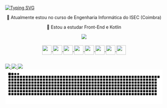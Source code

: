 
[![Typing SVG](https://readme-typing-svg.herokuapp.com/?color=ff91a4&size=35&center=true&vCenter=true&width=1000&lines=HELLO,+My+name+is+Beatriz+Maia;I'm+21+years+old)](https://git.io/typing-svg)

<div align="center">
<p>🔭 Atualmente estou no curso de Engenharia Informática do ISEC (Coimbra)</p>
<p>🌱 Estou a estudar Front-End e Kotlin</p>
</div>

<div align="center">
  <a href="https://github.com/BeatrizMaia02">
  <img height="180em" src="https://github-readme-stats.vercel.app/api/top-langs/?username=BeatrizMaia02&layout=compact&langs_count=7&theme=dracula"/>
</div>

<div style="display: inline_block" align="center"><br>
  <img align="center" height="30" width="30" src="https://cdn.jsdelivr.net/gh/devicons/devicon/icons/css3/css3-original.svg" />
  <img align="center" height="30" width="30" src="https://cdn.jsdelivr.net/gh/devicons/devicon/icons/html5/html5-original.svg" />
  <img align="center" height="30" width="30" src="https://cdn.jsdelivr.net/gh/devicons/devicon/icons/javascript/javascript-original.svg" />
  <img align="center" height="30" width="30" src="https://cdn.jsdelivr.net/gh/devicons/devicon/icons/blender/blender-original.svg" />
  <img align="center" height="30" width="30" src="https://cdn.jsdelivr.net/gh/devicons/devicon/icons/c/c-original.svg" />
  <img align="center" height="30" width="30" src="https://cdn.jsdelivr.net/gh/devicons/devicon/icons/cplusplus/cplusplus-original.svg" />
  <img align="center" height="30" width="30" src="https://cdn.jsdelivr.net/gh/devicons/devicon/icons/kotlin/kotlin-original.svg" />
  <img align="center" height="30" width="30" src="https://cdn.jsdelivr.net/gh/devicons/devicon/icons/flutter/flutter-original.svg" />
</div>

##
<div>
  <a href="https://www.instagram.com/bia.maia02/" target="_blank"><img src="https://img.shields.io/badge/Instagram-E4405F?style=for-the-badge&logo=instagram&logoColor=white" target="_blank">
    <a href="https://www.linkedin.com/in/beatriz-maia-836328208/?msgOverlay=true" target="_blank"><img src="https://img.shields.io/badge/LinkedIn-0077B5?style=for-the-badge&logo=linkedin&logoColor=white" target="_blank">
    <a href="mailto:bia.maia103@gmail.com" target="_blank"><img src="https://img.shields.io/badge/Gmail-D14836?style=for-the-badge&logo=gmail&logoColor=white" target="_blank">

</div>

<div>
  <picture>
  <source media="(prefers-color-scheme: dark)" srcset="https://raw.githubusercontent.com/BeatrizMaia02/BeatrizMaia02/output/github-contribution-grid-snake-dark.svg">
  <source media="(prefers-color-scheme: light)" srcset="https://raw.githubusercontent.com/BeatrizMaia02/BeatrizMaia02/output/github-contribution-grid-snake.svg">
  <img alt="github contribution grid snake animation" src="https://raw.githubusercontent.com/BeatrizMaia02/BeatrizMaia02/output/github-contribution-grid-snake.svg">
</picture>
</div>
